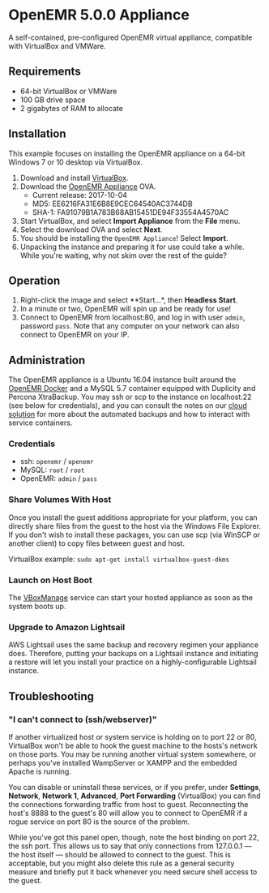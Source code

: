 # OpenEMR 5.0.0 Appliance

A self-contained, pre-configured OpenEMR virtual appliance, compatible with VirtualBox and VMWare.

## Requirements

* 64-bit VirtualBox or VMWare
* 100 GB drive space
* 2 gigabytes of RAM to allocate

## Installation

This example focuses on installing the OpenEMR appliance on a 64-bit Windows 7 or 10 desktop via VirtualBox.

1. Download and install [VirtualBox](https://www.virtualbox.org/wiki/Downloads).
2. Download the [OpenEMR Appliance](https://downloads.sourceforge.net/openemr/OpenEMR-Appliance-5-0-0.ova) OVA.
   * Current release: 2017-10-04
   * MD5: EE6216FA31E6B8E9CEC64540AC3744DB
   * SHA-1: FA91079B1A783B68AB15451DE94F33554A4570AC
3. Start VirtualBox, and select **Import Appliance** from the **File** menu.
4. Select the download OVA and select **Next**.
5. You should be installing the `OpenEMR Appliance`! Select **Import**.
6. Unpacking the instance and preparing it for use could take a while. While you're waiting, why not skim over the rest of the guide?

## Operation

1. Right-click the image and select **Start...*, then **Headless Start**.
2. In a minute or two, OpenEMR will spin up and be ready for use!
3. Connect to OpenEMR from localhost:80, and log in with user `admin`, password `pass`. Note that any computer on your network can also connect to OpenEMR on your IP.

## Administration

The OpenEMR appliance is a Ubuntu 16.04 instance built around the [OpenEMR Docker](https://hub.docker.com/r/openemr/openemr/) and a MySQL 5.7 container equipped with Duplicity and Percona XtraBackup. You may ssh or scp to the instance on localhost:22 (see below for credentials), and you can consult the notes on our [cloud solution](../single-server/README.md) for more about the automated backups and how to interact with service containers.

### Credentials

* ssh: `openemr` / `openemr`
* MySQL: `root` / `root`
* OpenEMR: `admin` / `pass`

### Share Volumes With Host

Once you install the guest additions appropriate for your platform, you can directly share files from the guest to the host via the Windows File Explorer. If you don't wish to install these packages, you can use scp (via WinSCP or another client) to copy files between guest and host.

VirtualBox example: `sudo apt-get install virtualbox-guest-dkms`

### Launch on Host Boot

The [VBoxManage](https://www.virtualbox.org/manual/ch08.html#vboxmanage-autostart) service can start your hosted appliance as soon as the system boots up.

### Upgrade to Amazon Lightsail

AWS Lightsail uses the same backup and recovery regimen your appliance does. Therefore, putting your backups on a Lightsail instance and initiating a restore will let you install your practice on a highly-configurable Lightsail instance.

## Troubleshooting

### "I can't connect to (ssh/webserver)"

If another virtualized host or system service is holding on to port 22 or 80, VirtualBox won't be able to hook the guest machine to the hosts's network on those ports. You may be running another virtual system somewhere, or perhaps you've installed WampServer or XAMPP and the embedded Apache is running.

You can disable or uninstall these services, or if you prefer, under **Settings**, **Network**, **Network 1**, **Advanced**, **Port Forwarding** (VirtualBox) you can find the connections forwarding traffic from host to guest. Reconnecting the host's 8888 to the guest's 80 will allow you to connect to OpenEMR if a rogue service on port 80 is the source of the problem.

While you've got this panel open, though, note the host binding on port 22, the ssh port. This allows us to say that only connections from 127.0.0.1 &mdash; the host itself &mdash; should be allowed to connect to the guest. This is acceptable, but you might also delete this rule as a general security measure and briefly put it back whenever you need secure shell access to the guest.

